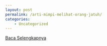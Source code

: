 ```yaml
---
layout: post
permalink: /arti-mimpi-melihat-orang-jatuh/
categories:
    - Uncategorized
---
```


[Baca Selengkapnya](/03)